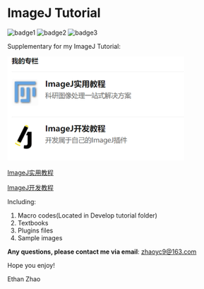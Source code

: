 # ImageJ Tutorial
![badge1](https://img.shields.io/badge/platform-win--64-green)
![badge2](https://img.shields.io/badge/language-Chinese-red)
![badge3](https://img.shields.io/badge/software-ImageJ%2FFiji-blue)

Supplementary for my ImageJ Tutorial: 

<div><img width="400 height="150" src="专栏图片.png"/></div>

[ImageJ实用教程](https://zhuanlan.zhihu.com/c_1069243926476673024)

[ImageJ开发教程](https://zhuanlan.zhihu.com/c_1101076075773370368)

Including:
1. Macro codes(Located in Develop tutorial folder)
2. Textbooks
3. Plugins files
4. Sample images

**Any questions, please contact me via email**: zhaoyc9@163.com

Hope you enjoy!

Ethan Zhao

